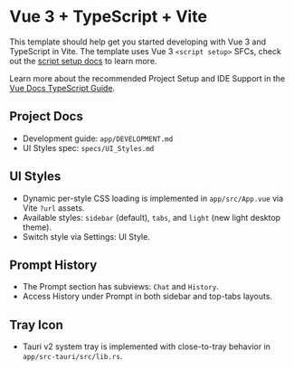 # Vue 3 + TypeScript + Vite

This template should help get you started developing with Vue 3 and TypeScript in Vite. The template uses Vue 3 `<script setup>` SFCs, check out the [script setup docs](https://v3.vuejs.org/api/sfc-script-setup.html#sfc-script-setup) to learn more.

Learn more about the recommended Project Setup and IDE Support in the [Vue Docs TypeScript Guide](https://vuejs.org/guide/typescript/overview.html#project-setup).

## Project Docs

- Development guide: `app/DEVELOPMENT.md`
- UI Styles spec: `specs/UI_Styles.md`

## UI Styles

- Dynamic per-style CSS loading is implemented in `app/src/App.vue` via Vite `?url` assets.
- Available styles: `sidebar` (default), `tabs`, and `light` (new light desktop theme).
- Switch style via Settings: UI Style.

## Prompt History

- The Prompt section has subviews: `Chat` and `History`.
- Access History under Prompt in both sidebar and top-tabs layouts.

## Tray Icon

- Tauri v2 system tray is implemented with close-to-tray behavior in `app/src-tauri/src/lib.rs`.

